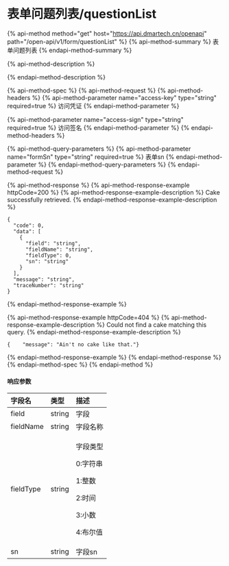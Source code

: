 # 表单问题列表/questionList

{% api-method method="get" host="https://api.dmartech.cn/openapi" path="/open-api/v1/form/questionList" %}
{% api-method-summary %}
 表单问题列表
{% endapi-method-summary %}

{% api-method-description %}

{% endapi-method-description %}

{% api-method-spec %}
{% api-method-request %}
{% api-method-headers %}
{% api-method-parameter name="access-key" type="string" required=true %}
 访问凭证
{% endapi-method-parameter %}

{% api-method-parameter name="access-sign" type="string" required=true %}
 访问签名
{% endapi-method-parameter %}
{% endapi-method-headers %}

{% api-method-query-parameters %}
{% api-method-parameter name="formSn" type="string" required=true %}
 表单sn
{% endapi-method-parameter %}
{% endapi-method-query-parameters %}
{% endapi-method-request %}

{% api-method-response %}
{% api-method-response-example httpCode=200 %}
{% api-method-response-example-description %}
Cake successfully retrieved.
{% endapi-method-response-example-description %}

```
{
  "code": 0,
  "data": [
    {
      "field": "string",
      "fieldName": "string",
      "fieldType": 0,
      "sn": "string"
    }
  ],
  "message": "string",
  "traceNumber": "string"
}
```
{% endapi-method-response-example %}

{% api-method-response-example httpCode=404 %}
{% api-method-response-example-description %}
Could not find a cake matching this query.
{% endapi-method-response-example-description %}

```
{    "message": "Ain't no cake like that."}
```
{% endapi-method-response-example %}
{% endapi-method-response %}
{% endapi-method-spec %}
{% endapi-method %}

#### 响应参数

<table>
  <thead>
    <tr>
      <th style="text-align:left">&#x5B57;&#x6BB5;&#x540D;</th>
      <th style="text-align:left">&#x7C7B;&#x578B;</th>
      <th style="text-align:left">&#x63CF;&#x8FF0;</th>
    </tr>
  </thead>
  <tbody>
    <tr>
      <td style="text-align:left">field</td>
      <td style="text-align:left">string</td>
      <td style="text-align:left">&#x5B57;&#x6BB5;</td>
    </tr>
    <tr>
      <td style="text-align:left">fieldName</td>
      <td style="text-align:left">string</td>
      <td style="text-align:left">&#x5B57;&#x6BB5;&#x540D;&#x79F0;</td>
    </tr>
    <tr>
      <td style="text-align:left">fieldType</td>
      <td style="text-align:left">string</td>
      <td style="text-align:left">
        <p>&#x5B57;&#x6BB5;&#x7C7B;&#x578B;</p>
        <p>0:&#x5B57;&#x7B26;&#x4E32;</p>
        <p>1:&#x6574;&#x6570;</p>
        <p>2:&#x65F6;&#x95F4;</p>
        <p>3:&#x5C0F;&#x6570;</p>
        <p>4:&#x5E03;&#x5C14;&#x503C;</p>
      </td>
    </tr>
    <tr>
      <td style="text-align:left">sn</td>
      <td style="text-align:left">string</td>
      <td style="text-align:left">&#x5B57;&#x6BB5;sn</td>
    </tr>
  </tbody>
</table>



